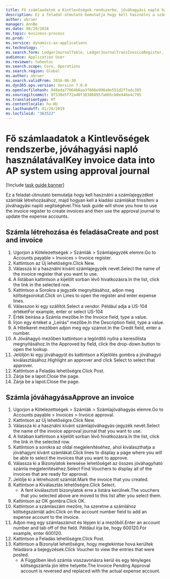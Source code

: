 ```yaml
---
title: Fő számlaadatok a Kintlevőségek rendszerbe, jóváhagyási napló használatával
description: Ez a feladat-útmutató bemutatja hogy kell használni a számlajegyzéket számlák létrehozásához, majd hogyan kell a kiadási számlákat frissíteni a jóváhagyási napló segítségével.
author: abruer
manager: AnnBe
ms.date: 08/29/2018
ms.topic: business-process
ms.prod: ''
ms.service: dynamics-ax-applications
ms.technology: ''
ms.search.form: LedgerJournalTable, LedgerJournalTransInvoiceRegister, HcmWorkerLookUp, LedgerJournalTransApprove, LedgerJournalTransApproveFetchVouchers, LedgerTransVoucher
audience: Application User
ms.reviewer: twheeloc
ms.search.scope: Core, Operations
ms.search.region: Global
ms.author: abruer
ms.search.validFrom: 2016-06-30
ms.dyn365.ops.version: Version 7.0.0
ms.openlocfilehash: 048eda77064b6aa3f666e998a8e551d2f7adc385
ms.sourcegitcommit: 0f530e5f72a40f383868957a6b5cb0e446e4c795
ms.translationtype: HT
ms.contentlocale: hu-HU
ms.lasthandoff: 01/29/2019
ms.locfileid: "363522"
---
```

# <a name="key-invoice-data-into-ap-system-using-approval-journal"></a><span data-ttu-id="1292f-103">Fő számlaadatok a Kintlevőségek rendszerbe, jóváhagyási napló használatával</span><span class="sxs-lookup"><span data-stu-id="1292f-103">Key invoice data into AP system using approval journal</span></span>

[!include [task guide banner](../../includes/task-guide-banner.md)]

<span data-ttu-id="1292f-104">Ez a feladat-útmutató bemutatja hogy kell használni a számlajegyzéket számlák létrehozásához, majd hogyan kell a kiadási számlákat frissíteni a jóváhagyási napló segítségével.</span><span class="sxs-lookup"><span data-stu-id="1292f-104">This task guide will show you how to use the invoice register to create invoices and then use the approval journal to update the expense accounts.</span></span>


## <a name="create-and-post-and-invoice"></a><span data-ttu-id="1292f-105">Számla létrehozása és feladása</span><span class="sxs-lookup"><span data-stu-id="1292f-105">Create and post and invoice</span></span>
1. <span data-ttu-id="1292f-106">Ugorjon a Kötelezettségek > Számlák > Számlajegyzék elemre.</span><span class="sxs-lookup"><span data-stu-id="1292f-106">Go to Accounts payable > Invoices > Invoice register.</span></span>
2. <span data-ttu-id="1292f-107">Kattintson az Új lehetőségre.</span><span class="sxs-lookup"><span data-stu-id="1292f-107">Click New.</span></span>
3. <span data-ttu-id="1292f-108">Válassza ki a használni kívánt számlajegyzék nevét.</span><span class="sxs-lookup"><span data-stu-id="1292f-108">Select the name of the invoice register that you want to use.</span></span>
4. <span data-ttu-id="1292f-109">A listában kattintson a kijelölt sorban lévő hivatkozásra.</span><span class="sxs-lookup"><span data-stu-id="1292f-109">In the list, click the link in the selected row.</span></span>
5. <span data-ttu-id="1292f-110">Kattintson a Sorokra a jegyzék megnyitásához, adjon meg költségsorokat.</span><span class="sxs-lookup"><span data-stu-id="1292f-110">Click on Lines to open the register and enter expense lines.</span></span>
6. <span data-ttu-id="1292f-111">Válasszon ki egy szállítót.</span><span class="sxs-lookup"><span data-stu-id="1292f-111">Select a vendor.</span></span> <span data-ttu-id="1292f-112">Például adja a US-104 értéket</span><span class="sxs-lookup"><span data-stu-id="1292f-112">For example, enter or select US-104</span></span>
7. <span data-ttu-id="1292f-113">Érték beírása a Számla mezőbe.</span><span class="sxs-lookup"><span data-stu-id="1292f-113">In the Invoice field, type a value.</span></span>
8. <span data-ttu-id="1292f-114">Írjon egy értéket a „Leírás” mezőbe.</span><span class="sxs-lookup"><span data-stu-id="1292f-114">In the Description field, type a value.</span></span>
9. <span data-ttu-id="1292f-115">A Hitelkeret mezőben adjon meg egy számot.</span><span class="sxs-lookup"><span data-stu-id="1292f-115">In the Credit field, enter a number.</span></span>
10. <span data-ttu-id="1292f-116">A Jóváhagyó mezőben kattintson a legördítő nyílra a keresőlista megnyitásához.</span><span class="sxs-lookup"><span data-stu-id="1292f-116">In the Approved by field, click the drop-down button to open the lookup.</span></span>
11. <span data-ttu-id="1292f-117">Jelöljön ki egy jóváhagyót és kattintson a Kijelölés gombra a jóváhagyó kiválasztásához.</span><span class="sxs-lookup"><span data-stu-id="1292f-117">Highlight an approver and click Select to select that approver.</span></span>
12. <span data-ttu-id="1292f-118">Kattintson a Feladás lehetőségre.</span><span class="sxs-lookup"><span data-stu-id="1292f-118">Click Post.</span></span>
13. <span data-ttu-id="1292f-119">Zárja be a lapot.</span><span class="sxs-lookup"><span data-stu-id="1292f-119">Close the page.</span></span>
14. <span data-ttu-id="1292f-120">Zárja be a lapot.</span><span class="sxs-lookup"><span data-stu-id="1292f-120">Close the page.</span></span>

## <a name="approve-an-invoice"></a><span data-ttu-id="1292f-121">Számla jóváhagyása</span><span class="sxs-lookup"><span data-stu-id="1292f-121">Approve an invoice</span></span>
1. <span data-ttu-id="1292f-122">Ugorjon a Kötelezettségek > Számlák > Számlajóváhagyás elemre.</span><span class="sxs-lookup"><span data-stu-id="1292f-122">Go to Accounts payable > Invoices > Invoice approval.</span></span>
2. <span data-ttu-id="1292f-123">Kattintson az Új lehetőségre.</span><span class="sxs-lookup"><span data-stu-id="1292f-123">Click New.</span></span>
3. <span data-ttu-id="1292f-124">Válassza ki a használni kívánt számlajóváhagyás-jegyzék nevét.</span><span class="sxs-lookup"><span data-stu-id="1292f-124">Select the name of the invoice approval journal that you want to use.</span></span>
4. <span data-ttu-id="1292f-125">A listában kattintson a kijelölt sorban lévő hivatkozásra.</span><span class="sxs-lookup"><span data-stu-id="1292f-125">In the list, click the link in the selected row.</span></span>
5. <span data-ttu-id="1292f-126">Kattintson a sorokra az oldal megjelenítéséhez, ahol kiválaszthatja a jóváhagyni kívánt számlákat.</span><span class="sxs-lookup"><span data-stu-id="1292f-126">Click lines to display a page where you will be able to select the invoices that you want to approve.</span></span>
6. <span data-ttu-id="1292f-127">Válassza ki a Bizonylatok keresése lehetőséget az összes jóváhagyható számla megjelenítéséhez.</span><span class="sxs-lookup"><span data-stu-id="1292f-127">Select Find Vouchers to display all of the invoices that are ready for approval.</span></span>
7. <span data-ttu-id="1292f-128">Jelölje ki a létrehozott számlát.</span><span class="sxs-lookup"><span data-stu-id="1292f-128">Mark the invoice that you created.</span></span>
8. <span data-ttu-id="1292f-129">Kattintson a Kiválasztás lehetőségre.</span><span class="sxs-lookup"><span data-stu-id="1292f-129">Click Select.</span></span>
    * <span data-ttu-id="1292f-130">A fent kiválasztott bizonylatok erre a listára kerülnek.</span><span class="sxs-lookup"><span data-stu-id="1292f-130">The vouchers that you selected above are moved to this list after you select them.</span></span>  
9. <span data-ttu-id="1292f-131">Kattintson az OK gombra.</span><span class="sxs-lookup"><span data-stu-id="1292f-131">Click OK.</span></span>
10. <span data-ttu-id="1292f-132">Kattintson a számlaszám mezőre, ha szeretne a számlához költségszámlát adni.</span><span class="sxs-lookup"><span data-stu-id="1292f-132">Click on the account number field to add an expense account to the invoice.</span></span>
11. <span data-ttu-id="1292f-133">Adjon meg egy számlaszámot és lépjen ki a mezőből.</span><span class="sxs-lookup"><span data-stu-id="1292f-133">Enter an account number and tab off of the field.</span></span> <span data-ttu-id="1292f-134">Például írja be, hogy 600120.</span><span class="sxs-lookup"><span data-stu-id="1292f-134">For example, enter 600120.</span></span>
12. <span data-ttu-id="1292f-135">Kattintson a Feladás lehetőségre.</span><span class="sxs-lookup"><span data-stu-id="1292f-135">Click Post.</span></span>
13. <span data-ttu-id="1292f-136">Kattintson a Bizonylat lehetőségre, hogy megtekintse hova kerültek feladásra a bejegyzések.</span><span class="sxs-lookup"><span data-stu-id="1292f-136">Click Voucher to view the entries that were posted.</span></span>
    * <span data-ttu-id="1292f-137">A Függőben lévő számla visszavonásra kerül és egy tényleges költségszámla jön létre helyette.</span><span class="sxs-lookup"><span data-stu-id="1292f-137">The Invoice Pending Approval account is reversed and replaced with the actual expense account.</span></span>  

